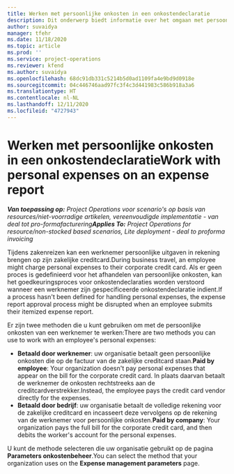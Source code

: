 ```yaml
---
title: Werken met persoonlijke onkosten in een onkostendeclaratie
description: Dit onderwerp biedt informatie over het omgaan met persoonlijke onkosten gemaakt door werknemers tijdens zakelijke reizen.
author: suvaidya
manager: tfehr
ms.date: 11/18/2020
ms.topic: article
ms.prod: ''
ms.service: project-operations
ms.reviewer: kfend
ms.author: suvaidya
ms.openlocfilehash: 68dc91db331c5214b5d0ad1109fa4e9bd9d0918e
ms.sourcegitcommit: 04c446746aad97fc3f4c3d441983c586b918a3a6
ms.translationtype: HT
ms.contentlocale: nl-NL
ms.lasthandoff: 12/11/2020
ms.locfileid: "4727943"
---
```

# <a name="work-with-personal-expenses-on-an-expense-report"></a><span data-ttu-id="c0ade-103">Werken met persoonlijke onkosten in een onkostendeclaratie</span><span class="sxs-lookup"><span data-stu-id="c0ade-103">Work with personal expenses on an expense report</span></span>

<span data-ttu-id="c0ade-104">_**Van toepassing op:** Project Operations voor scenario's op basis van resources/niet-voorradige artikelen, vereenvoudigde implementatie - van deal tot pro-formafacturering_</span><span class="sxs-lookup"><span data-stu-id="c0ade-104">_**Applies To:** Project Operations for resource/non-stocked based scenarios, Lite deployment - deal to proforma invoicing_</span></span>

<span data-ttu-id="c0ade-105">Tijdens zakenreizen kan een werknemer persoonlijke uitgaven in rekening brengen op zijn zakelijke creditcard.</span><span class="sxs-lookup"><span data-stu-id="c0ade-105">During business travel, an employee might charge personal expenses to their corporate credit card.</span></span> <span data-ttu-id="c0ade-106">Als er geen proces is gedefinieerd voor het afhandelen van persoonlijke onkosten, kan het goedkeuringsproces voor onkostendeclaraties worden verstoord wanneer een werknemer zijn gespecificeerde onkostendeclaratie indient.</span><span class="sxs-lookup"><span data-stu-id="c0ade-106">If a process hasn't been defined for handling personal expenses, the expense report approval process might be disrupted when an employee submits their itemized expense report.</span></span>

<span data-ttu-id="c0ade-107">Er zijn twee methoden die u kunt gebruiken om met de persoonlijke onkosten van een werknemer te werken:</span><span class="sxs-lookup"><span data-stu-id="c0ade-107">There are two methods you can use to work with an employee's personal expenses:</span></span>

  - <span data-ttu-id="c0ade-108">**Betaald door werknemer**: uw organisatie betaalt geen persoonlijke onkosten die op de factuur van de zakelijke creditcard staan.</span><span class="sxs-lookup"><span data-stu-id="c0ade-108">**Paid by employee**: Your organization doesn't pay personal expenses that appear on the bill for the corporate credit card.</span></span> <span data-ttu-id="c0ade-109">In plaats daarvan betaalt de werknemer de onkosten rechtstreeks aan de creditcardverstrekker.</span><span class="sxs-lookup"><span data-stu-id="c0ade-109">Instead, the employee pays the credit card vendor directly for the expenses.</span></span> 
  - <span data-ttu-id="c0ade-110">**Betaald door bedrijf**: uw organisatie betaalt de volledige rekening voor de zakelijke creditcard en incasseert deze vervolgens op de rekening van de werknemer voor persoonlijke onkosten.</span><span class="sxs-lookup"><span data-stu-id="c0ade-110">**Paid by company**: Your organization pays the full bill for the corporate credit card, and then debits the worker's account for the personal expenses.</span></span>

<span data-ttu-id="c0ade-111">U kunt de methode selecteren die uw organisatie gebruikt op de pagina **Parameters onkostenbeheer**.</span><span class="sxs-lookup"><span data-stu-id="c0ade-111">You can select the method that your organization uses on the **Expense management parameters** page.</span></span>
